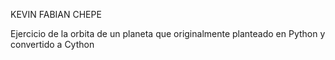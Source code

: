 KEVIN FABIAN CHEPE

Ejercicio de la orbita de un planeta que originalmente planteado en Python y convertido a Cython
